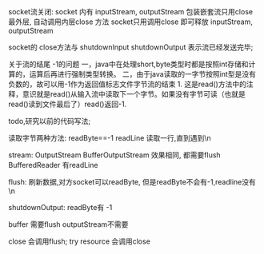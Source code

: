 socket流关闭:
    socket 内有 inputStream, outputStream
    包装嵌套流只用close 最外层, 自动调用内层close 方法
    socket只用调用close 即可释放 inputStream, outputStream

socket的 close方法与 shutdownInput shutdownOutput 表示流已经发送完毕;

关于流的结尾 -1的问题
    一，java中在处理short,byte类型时都是按照int存储和计算的，运算后再进行强制类型转换。
    二，由于java读取的一字节按照int型是没有负数的，故可以用-1作为返回值标志文件字节流的结束
    1. 这是read()方法中的注释，意识就是read()从输入流中读取下一个字节。如果没有字节可读（也就是read()读到文件最后了）read()返回-1.



todo,研究以前的代码写法; 

读取字节两种方法:
    readByte==-1
    readLine 读取一行,直到遇到\n

stream:
    OutputStream
    BufferOutputStream 效果相同, 都需要flush
    BufferedReader 有readLine

flush:
    刷新数据,对方socket可以readByte, 但是readByte不会有-1,readline没有\n

shutdownOutput: 
    readByte有 -1
    
buffer 需要flush outputStream不需要

close 会调用flush; try resource 会调用close